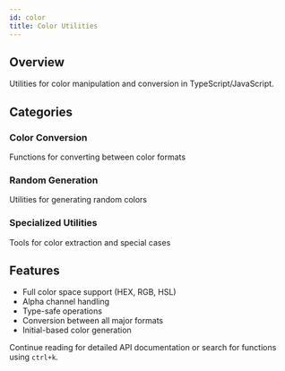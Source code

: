 ```yaml
---
id: color  
title: Color Utilities  
---
```


## Overview  

Utilities for color manipulation and conversion in TypeScript/JavaScript.  

## Categories  

### Color Conversion  

Functions for converting between color formats  

### Random Generation  

Utilities for generating random colors  

### Specialized Utilities  

Tools for color extraction and special cases

## Features  

- Full color space support (HEX, RGB, HSL)  
- Alpha channel handling  
- Type-safe operations  
- Conversion between all major formats  
- Initial-based color generation  

Continue reading for detailed API documentation or search for functions using `ctrl+k`.
